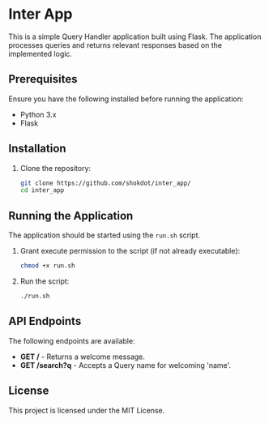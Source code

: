# Inter App

This is a simple Query Handler application built using Flask. The application processes queries and returns relevant responses based on the implemented logic.

## Prerequisites

Ensure you have the following installed before running the application:
- Python 3.x
- Flask

## Installation

1. Clone the repository:
   ```sh
   git clone https://github.com/shokdot/inter_app/
   cd inter_app
   ```
## Running the Application

The application should be started using the `run.sh` script.

1. Grant execute permission to the script (if not already executable):
   ```sh
   chmod +x run.sh
   ```

2. Run the script:
   ```sh
   ./run.sh
   ```

## API Endpoints

The following endpoints are available:

- **GET /** - Returns a welcome message.
- **GET /search?q** - Accepts a Query name for welcoming 'name'.

## License

This project is licensed under the MIT License.
